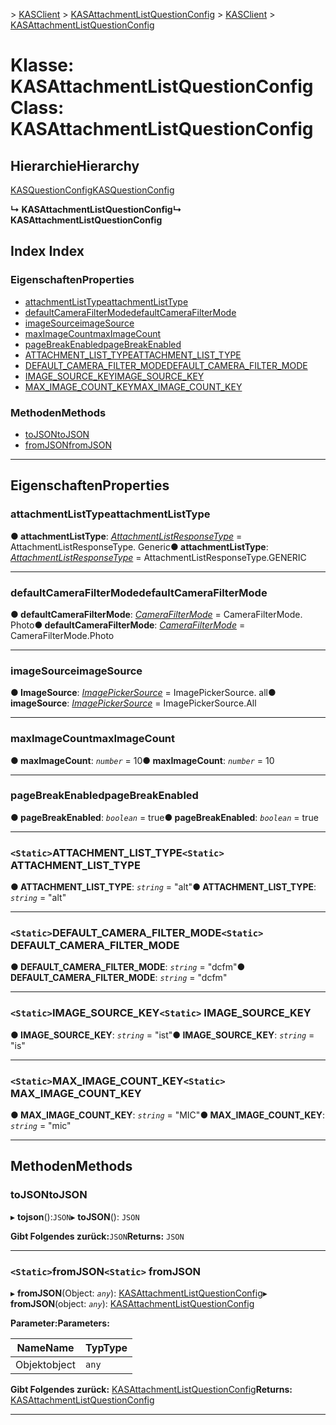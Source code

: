 <span data-ttu-id="8b94d-101">[](../README.md) > [KASClient](../modules/kasclient.md) > [KASAttachmentListQuestionConfig](../classes/kasclient.kasattachmentlistquestionconfig.md)</span><span class="sxs-lookup"><span data-stu-id="8b94d-101">[](../README.md) > [KASClient](../modules/kasclient.md) > [KASAttachmentListQuestionConfig](../classes/kasclient.kasattachmentlistquestionconfig.md)</span></span>

# <a name="class-kasattachmentlistquestionconfig"></a><span data-ttu-id="8b94d-102">Klasse: KASAttachmentListQuestionConfig</span><span class="sxs-lookup"><span data-stu-id="8b94d-102">Class: KASAttachmentListQuestionConfig</span></span>

## <a name="hierarchy"></a><span data-ttu-id="8b94d-103">Hierarchie</span><span class="sxs-lookup"><span data-stu-id="8b94d-103">Hierarchy</span></span>

 [<span data-ttu-id="8b94d-104">KASQuestionConfig</span><span class="sxs-lookup"><span data-stu-id="8b94d-104">KASQuestionConfig</span></span>](kasclient.kasquestionconfig.md)

<span data-ttu-id="8b94d-105">**↳ KASAttachmentListQuestionConfig**</span><span class="sxs-lookup"><span data-stu-id="8b94d-105">**↳ KASAttachmentListQuestionConfig**</span></span>

## <a name="index"></a><span data-ttu-id="8b94d-106">Index </span><span class="sxs-lookup"><span data-stu-id="8b94d-106">Index</span></span>

### <a name="properties"></a><span data-ttu-id="8b94d-107">Eigenschaften</span><span class="sxs-lookup"><span data-stu-id="8b94d-107">Properties</span></span>

* [<span data-ttu-id="8b94d-108">attachmentListType</span><span class="sxs-lookup"><span data-stu-id="8b94d-108">attachmentListType</span></span>](kasclient.kasattachmentlistquestionconfig.md#attachmentlisttype)
* [<span data-ttu-id="8b94d-109">defaultCameraFilterMode</span><span class="sxs-lookup"><span data-stu-id="8b94d-109">defaultCameraFilterMode</span></span>](kasclient.kasattachmentlistquestionconfig.md#defaultcamerafiltermode)
* [<span data-ttu-id="8b94d-110">imageSource</span><span class="sxs-lookup"><span data-stu-id="8b94d-110">imageSource</span></span>](kasclient.kasattachmentlistquestionconfig.md#imagesource)
* [<span data-ttu-id="8b94d-111">maxImageCount</span><span class="sxs-lookup"><span data-stu-id="8b94d-111">maxImageCount</span></span>](kasclient.kasattachmentlistquestionconfig.md#maximagecount)
* [<span data-ttu-id="8b94d-112">pageBreakEnabled</span><span class="sxs-lookup"><span data-stu-id="8b94d-112">pageBreakEnabled</span></span>](kasclient.kasattachmentlistquestionconfig.md#pagebreakenabled)
* [<span data-ttu-id="8b94d-113">ATTACHMENT_LIST_TYPE</span><span class="sxs-lookup"><span data-stu-id="8b94d-113">ATTACHMENT_LIST_TYPE</span></span>](kasclient.kasattachmentlistquestionconfig.md#attachment_list_type)
* [<span data-ttu-id="8b94d-114">DEFAULT_CAMERA_FILTER_MODE</span><span class="sxs-lookup"><span data-stu-id="8b94d-114">DEFAULT_CAMERA_FILTER_MODE</span></span>](kasclient.kasattachmentlistquestionconfig.md#default_camera_filter_mode)
* [<span data-ttu-id="8b94d-115">IMAGE_SOURCE_KEY</span><span class="sxs-lookup"><span data-stu-id="8b94d-115">IMAGE_SOURCE_KEY</span></span>](kasclient.kasattachmentlistquestionconfig.md#image_source_key)
* [<span data-ttu-id="8b94d-116">MAX_IMAGE_COUNT_KEY</span><span class="sxs-lookup"><span data-stu-id="8b94d-116">MAX_IMAGE_COUNT_KEY</span></span>](kasclient.kasattachmentlistquestionconfig.md#max_image_count_key)
### <a name="methods"></a><span data-ttu-id="8b94d-117">Methoden</span><span class="sxs-lookup"><span data-stu-id="8b94d-117">Methods</span></span>

* [<span data-ttu-id="8b94d-118">toJSON</span><span class="sxs-lookup"><span data-stu-id="8b94d-118">toJSON</span></span>](kasclient.kasattachmentlistquestionconfig.md#tojson)
* [<span data-ttu-id="8b94d-119">fromJSON</span><span class="sxs-lookup"><span data-stu-id="8b94d-119">fromJSON</span></span>](kasclient.kasattachmentlistquestionconfig.md#fromjson)

---

## <a name="properties"></a><span data-ttu-id="8b94d-120">Eigenschaften</span><span class="sxs-lookup"><span data-stu-id="8b94d-120">Properties</span></span>

<a id="attachmentlisttype"></a>

###  <a name="attachmentlisttype"></a><span data-ttu-id="8b94d-121">attachmentListType</span><span class="sxs-lookup"><span data-stu-id="8b94d-121">attachmentListType</span></span>

<span data-ttu-id="8b94d-122">**● attachmentListType**: *[AttachmentListResponseType](../enums/kasclient.attachmentlistresponsetype.md)* = AttachmentListResponseType. Generic</span><span class="sxs-lookup"><span data-stu-id="8b94d-122">**● attachmentListType**: *[AttachmentListResponseType](../enums/kasclient.attachmentlistresponsetype.md)* =  AttachmentListResponseType.GENERIC</span></span>

___

<a id="defaultcamerafiltermode"></a>

###  <a name="defaultcamerafiltermode"></a><span data-ttu-id="8b94d-123">defaultCameraFilterMode</span><span class="sxs-lookup"><span data-stu-id="8b94d-123">defaultCameraFilterMode</span></span>

<span data-ttu-id="8b94d-124">**● defaultCameraFilterMode**: *[CameraFilterMode](../enums/kasclient.camerafiltermode.md)* = CameraFilterMode. Photo</span><span class="sxs-lookup"><span data-stu-id="8b94d-124">**● defaultCameraFilterMode**: *[CameraFilterMode](../enums/kasclient.camerafiltermode.md)* =  CameraFilterMode.Photo</span></span>

___

<a id="imagesource"></a>

###  <a name="imagesource"></a><span data-ttu-id="8b94d-125">imageSource</span><span class="sxs-lookup"><span data-stu-id="8b94d-125">imageSource</span></span>

<span data-ttu-id="8b94d-126">**● ImageSource**: *[ImagePickerSource](../enums/kasclient.imagepickersource.md)* = ImagePickerSource. all</span><span class="sxs-lookup"><span data-stu-id="8b94d-126">**● imageSource**: *[ImagePickerSource](../enums/kasclient.imagepickersource.md)* =  ImagePickerSource.All</span></span>

___

<a id="maximagecount"></a>

###  <a name="maximagecount"></a><span data-ttu-id="8b94d-127">maxImageCount</span><span class="sxs-lookup"><span data-stu-id="8b94d-127">maxImageCount</span></span>

<span data-ttu-id="8b94d-128">**● maxImageCount**: *`number`* = 10</span><span class="sxs-lookup"><span data-stu-id="8b94d-128">**● maxImageCount**: *`number`* = 10</span></span>

___

<a id="pagebreakenabled"></a>

###  <a name="pagebreakenabled"></a><span data-ttu-id="8b94d-129">pageBreakEnabled</span><span class="sxs-lookup"><span data-stu-id="8b94d-129">pageBreakEnabled</span></span>

<span data-ttu-id="8b94d-130">**● pageBreakEnabled**: *`boolean`* = true</span><span class="sxs-lookup"><span data-stu-id="8b94d-130">**● pageBreakEnabled**: *`boolean`* = true</span></span>

___

<a id="attachment_list_type"></a>

### <a name="static-attachmentlisttype"></a><span data-ttu-id="8b94d-131">`<Static>`ATTACHMENT_LIST_TYPE</span><span class="sxs-lookup"><span data-stu-id="8b94d-131">`<Static>` ATTACHMENT_LIST_TYPE</span></span>

<span data-ttu-id="8b94d-132">**● ATTACHMENT_LIST_TYPE**: *`string`* = "alt"</span><span class="sxs-lookup"><span data-stu-id="8b94d-132">**● ATTACHMENT_LIST_TYPE**: *`string`* = "alt"</span></span>

___

<a id="default_camera_filter_mode"></a>

### <a name="static-defaultcamerafiltermode"></a><span data-ttu-id="8b94d-133">`<Static>`DEFAULT_CAMERA_FILTER_MODE</span><span class="sxs-lookup"><span data-stu-id="8b94d-133">`<Static>` DEFAULT_CAMERA_FILTER_MODE</span></span>

<span data-ttu-id="8b94d-134">**● DEFAULT_CAMERA_FILTER_MODE**: *`string`* = "dcfm"</span><span class="sxs-lookup"><span data-stu-id="8b94d-134">**● DEFAULT_CAMERA_FILTER_MODE**: *`string`* = "dcfm"</span></span>

___

<a id="image_source_key"></a>

### <a name="static-imagesourcekey"></a><span data-ttu-id="8b94d-135">`<Static>`IMAGE_SOURCE_KEY</span><span class="sxs-lookup"><span data-stu-id="8b94d-135">`<Static>` IMAGE_SOURCE_KEY</span></span>

<span data-ttu-id="8b94d-136">**● IMAGE_SOURCE_KEY**: *`string`* = "ist"</span><span class="sxs-lookup"><span data-stu-id="8b94d-136">**● IMAGE_SOURCE_KEY**: *`string`* = "is"</span></span>

___

<a id="max_image_count_key"></a>

### <a name="static-maximagecountkey"></a><span data-ttu-id="8b94d-137">`<Static>`MAX_IMAGE_COUNT_KEY</span><span class="sxs-lookup"><span data-stu-id="8b94d-137">`<Static>` MAX_IMAGE_COUNT_KEY</span></span>

<span data-ttu-id="8b94d-138">**● MAX_IMAGE_COUNT_KEY**: *`string`* = "MIC"</span><span class="sxs-lookup"><span data-stu-id="8b94d-138">**● MAX_IMAGE_COUNT_KEY**: *`string`* = "mic"</span></span>

___

## <a name="methods"></a><span data-ttu-id="8b94d-139">Methoden</span><span class="sxs-lookup"><span data-stu-id="8b94d-139">Methods</span></span>

<a id="tojson"></a>

###  <a name="tojson"></a><span data-ttu-id="8b94d-140">toJSON</span><span class="sxs-lookup"><span data-stu-id="8b94d-140">toJSON</span></span>

<span data-ttu-id="8b94d-141">▸ **tojson**():`JSON`</span><span class="sxs-lookup"><span data-stu-id="8b94d-141">▸ **toJSON**(): `JSON`</span></span>

<span data-ttu-id="8b94d-142">**Gibt Folgendes zurück:**`JSON`</span><span class="sxs-lookup"><span data-stu-id="8b94d-142">**Returns:** `JSON`</span></span>

___

<a id="fromjson"></a>

### <a name="static-fromjson"></a><span data-ttu-id="8b94d-143">`<Static>`fromJSON</span><span class="sxs-lookup"><span data-stu-id="8b94d-143">`<Static>` fromJSON</span></span>

<span data-ttu-id="8b94d-144">▸ **fromJSON**(Object: *`any`*): [KASAttachmentListQuestionConfig](kasclient.kasattachmentlistquestionconfig.md)</span><span class="sxs-lookup"><span data-stu-id="8b94d-144">▸ **fromJSON**(object: *`any`*): [KASAttachmentListQuestionConfig](kasclient.kasattachmentlistquestionconfig.md)</span></span>

<span data-ttu-id="8b94d-145">**Parameter:**</span><span class="sxs-lookup"><span data-stu-id="8b94d-145">**Parameters:**</span></span>

| <span data-ttu-id="8b94d-146">Name</span><span class="sxs-lookup"><span data-stu-id="8b94d-146">Name</span></span> | <span data-ttu-id="8b94d-147">Typ</span><span class="sxs-lookup"><span data-stu-id="8b94d-147">Type</span></span> |
| ------ | ------ |
| <span data-ttu-id="8b94d-148">Objekt</span><span class="sxs-lookup"><span data-stu-id="8b94d-148">object</span></span> | `any` |

<span data-ttu-id="8b94d-149">**Gibt Folgendes zurück:** [KASAttachmentListQuestionConfig](kasclient.kasattachmentlistquestionconfig.md)</span><span class="sxs-lookup"><span data-stu-id="8b94d-149">**Returns:** [KASAttachmentListQuestionConfig](kasclient.kasattachmentlistquestionconfig.md)</span></span>

___

